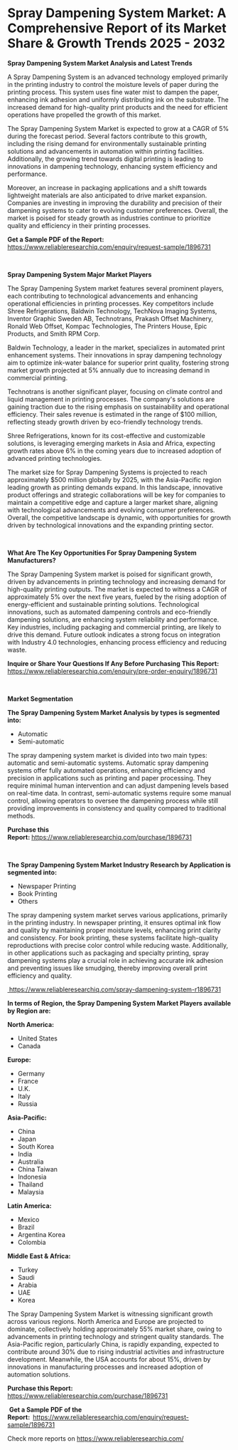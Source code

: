 <p><h1>Spray Dampening System Market: A Comprehensive Report of its Market Share & Growth Trends 2025 - 2032</h1></p><p><strong>Spray Dampening System Market Analysis and Latest Trends</strong></p>
<p><p>A Spray Dampening System is an advanced technology employed primarily in the printing industry to control the moisture levels of paper during the printing process. This system uses fine water mist to dampen the paper, enhancing ink adhesion and uniformly distributing ink on the substrate. The increased demand for high-quality print products and the need for efficient operations have propelled the growth of this market.</p><p>The Spray Dampening System Market is expected to grow at a CAGR of 5% during the forecast period. Several factors contribute to this growth, including the rising demand for environmentally sustainable printing solutions and advancements in automation within printing facilities. Additionally, the growing trend towards digital printing is leading to innovations in dampening technology, enhancing system efficiency and performance. </p><p>Moreover, an increase in packaging applications and a shift towards lightweight materials are also anticipated to drive market expansion. Companies are investing in improving the durability and precision of their dampening systems to cater to evolving customer preferences. Overall, the market is poised for steady growth as industries continue to prioritize quality and efficiency in their printing processes.</p></p>
<p><strong>Get a Sample PDF of the Report:&nbsp;</strong> <a href="https://www.reliableresearchiq.com/enquiry/request-sample/1896731?utm_campaign=2638&utm_medium=2&utm_source=Github&utm_content=ia&utm_term=28022025&utm_id=spray-dampening-system">https://www.reliableresearchiq.com/enquiry/request-sample/1896731</a></p>
<p>&nbsp;</p>
<p><strong>Spray Dampening System Major Market Players</strong></p>
<p><p>The Spray Dampening System market features several prominent players, each contributing to technological advancements and enhancing operational efficiencies in printing processes. Key competitors include Shree Refrigerations, Baldwin Technology, TechNova Imaging Systems, Inventor Graphic Sweden AB, Technotrans, Prakash Offset Machinery, Ronald Web Offset, Kompac Technologies, The Printers House, Epic Products, and Smith RPM Corp.</p><p>Baldwin Technology, a leader in the market, specializes in automated print enhancement systems. Their innovations in spray dampening technology aim to optimize ink-water balance for superior print quality, fostering strong market growth projected at 5% annually due to increasing demand in commercial printing.</p><p>Technotrans is another significant player, focusing on climate control and liquid management in printing processes. The company's solutions are gaining traction due to the rising emphasis on sustainability and operational efficiency. Their sales revenue is estimated in the range of $100 million, reflecting steady growth driven by eco-friendly technology trends.</p><p>Shree Refrigerations, known for its cost-effective and customizable solutions, is leveraging emerging markets in Asia and Africa, expecting growth rates above 6% in the coming years due to increased adoption of advanced printing technologies.</p><p>The market size for Spray Dampening Systems is projected to reach approximately $500 million globally by 2025, with the Asia-Pacific region leading growth as printing demands expand. In this landscape, innovative product offerings and strategic collaborations will be key for companies to maintain a competitive edge and capture a larger market share, aligning with technological advancements and evolving consumer preferences. Overall, the competitive landscape is dynamic, with opportunities for growth driven by technological innovations and the expanding printing sector.</p></p>
<p>&nbsp;</p>
<p><strong>What Are The Key Opportunities For Spray Dampening System Manufacturers?</strong></p>
<p><p>The Spray Dampening System market is poised for significant growth, driven by advancements in printing technology and increasing demand for high-quality printing outputs. The market is expected to witness a CAGR of approximately 5% over the next five years, fueled by the rising adoption of energy-efficient and sustainable printing solutions. Technological innovations, such as automated dampening controls and eco-friendly dampening solutions, are enhancing system reliability and performance. Key industries, including packaging and commercial printing, are likely to drive this demand. Future outlook indicates a strong focus on integration with Industry 4.0 technologies, enhancing process efficiency and reducing waste.</p></p>
<p><strong>Inquire or Share Your Questions If Any Before Purchasing This Report:</strong> <a href="https://www.reliableresearchiq.com/enquiry/pre-order-enquiry/1896731?utm_campaign=2638&utm_medium=2&utm_source=Github&utm_content=ia&utm_term=28022025&utm_id=spray-dampening-system">https://www.reliableresearchiq.com/enquiry/pre-order-enquiry/1896731</a></p>
<p>&nbsp;</p>
<p><strong>Market Segmentation</strong></p>
<p><strong>The Spray Dampening System Market Analysis by types is segmented into:</strong></p>
<p><ul><li>Automatic</li><li>Semi-automatic</li></ul></p>
<p><p>The spray dampening system market is divided into two main types: automatic and semi-automatic systems. Automatic spray dampening systems offer fully automated operations, enhancing efficiency and precision in applications such as printing and paper processing. They require minimal human intervention and can adjust dampening levels based on real-time data. In contrast, semi-automatic systems require some manual control, allowing operators to oversee the dampening process while still providing improvements in consistency and quality compared to traditional methods.</p></p>
<p><strong>Purchase this Report:&nbsp;</strong><a href="https://www.reliableresearchiq.com/purchase/1896731?utm_campaign=2638&utm_medium=2&utm_source=Github&utm_content=ia&utm_term=28022025&utm_id=spray-dampening-system">https://www.reliableresearchiq.com/purchase/1896731</a></p>
<p>&nbsp;</p>
<p><strong>The Spray Dampening System Market Industry Research by Application is segmented into:</strong></p>
<p><ul><li>Newspaper Printing</li><li>Book Printing</li><li>Others</li></ul></p>
<p><p>The spray dampening system market serves various applications, primarily in the printing industry. In newspaper printing, it ensures optimal ink flow and quality by maintaining proper moisture levels, enhancing print clarity and consistency. For book printing, these systems facilitate high-quality reproductions with precise color control while reducing waste. Additionally, in other applications such as packaging and specialty printing, spray dampening systems play a crucial role in achieving accurate ink adhesion and preventing issues like smudging, thereby improving overall print efficiency and quality.</p></p>
<p><a href="https://www.reliableresearchiq.com/spray-dampening-system-r1896731?utm_campaign=2638&utm_medium=2&utm_source=Github&utm_content=ia&utm_term=28022025&utm_id=spray-dampening-system">&nbsp;https://www.reliableresearchiq.com/spray-dampening-system-r1896731</a></p>
<p><strong>In terms of Region, the Spray Dampening System Market Players available by Region are:</strong></p>
<p>
    <p> <strong> North America: </strong>
        <ul>
            <li>United States</li>
            <li>Canada</li>
        </ul>
        </p> 
    <p> <strong> Europe: </strong>
        <ul>
            <li>Germany</li>
            <li>France</li>
            <li>U.K.</li>
            <li>Italy</li>
            <li>Russia</li>
        </ul>
        </p> 
    <p> <strong> Asia-Pacific: </strong>
        <ul>
            <li>China</li>
            <li>Japan</li>
            <li>South Korea</li>
            <li>India</li>
            <li>Australia</li>
            <li>China Taiwan</li>
            <li>Indonesia</li>
            <li>Thailand</li>
            <li>Malaysia</li>
        </ul>
        </p> 
    <p> <strong> Latin America: </strong>
        <ul>
            <li>Mexico</li>
            <li>Brazil</li>
            <li>Argentina Korea</li>
            <li>Colombia</li>
        </ul>
        </p> 
    <p> <strong> Middle East & Africa: </strong>
        <ul>
            <li>Turkey</li>
            <li>Saudi</li>
            <li>Arabia</li>
            <li>UAE</li>
            <li>Korea</li>
        </ul>
    </p>
    </p>
<p><p>The Spray Dampening System Market is witnessing significant growth across various regions. North America and Europe are projected to dominate, collectively holding approximately 55% market share, owing to advancements in printing technology and stringent quality standards. The Asia-Pacific region, particularly China, is rapidly expanding, expected to contribute around 30% due to rising industrial activities and infrastructure development. Meanwhile, the USA accounts for about 15%, driven by innovations in manufacturing processes and increased adoption of automation solutions.</p></p>
<p><strong>Purchase this Report: </strong><a href="https://www.reliableresearchiq.com/purchase/1896731?utm_campaign=2638&utm_medium=2&utm_source=Github&utm_content=ia&utm_term=28022025&utm_id=spray-dampening-system">https://www.reliableresearchiq.com/purchase/1896731</a></p>
<p>&nbsp;<strong>Get a Sample PDF of the Report:&nbsp;&nbsp;</strong><a href="https://www.reliableresearchiq.com/enquiry/request-sample/1896731?utm_campaign=2638&utm_medium=2&utm_source=Github&utm_content=ia&utm_term=28022025&utm_id=spray-dampening-system">https://www.reliableresearchiq.com/enquiry/request-sample/1896731</a></p>
<p><strong></strong></p>
<p>Check more reports on <a href="https://www.reliableresearchiq.com/?utm_campaign=2638&utm_medium=2&utm_source=Github&utm_content=ia&utm_term=28022025&utm_id=spray-dampening-system">https://www.reliableresearchiq.com/</a></p>